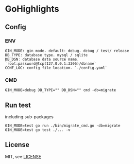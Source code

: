 # GoHighlights

## Config

### ENV

```text
GIN_MODE: gin mode. default: debug. debug / test/ release
DB_TYPE: database type. mysql / sqlite
DB_DSN: database data source name. `root:password@tcp(127.0.0.1:3306)/dbname`
CONF_LOC: config file location. `./config.yaml`
```

### CMD

```shell script
GIN_MODE=debug DB_TYPE="" DB_DSN="" cmd -db=migrate
```

## Run test

including sub-packages

```shell script
GIN_MODE=test go run ./bin/migrate_cmd.go -db=migrate
GIN_MODE=test go test ./... -v
```

## License

MIT, see [LICENSE](LICENSE)